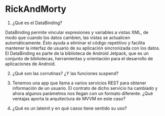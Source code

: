 # RickAndMorty

1. ¿Qué es el DataBinding?  

DataBinding permite vincular expresiones y variables a vistas XML, de modo que cuando los datos cambien, las vistas se actualicen automáticamente. Ésto ayuda a eliminar el código repetitivo y facilita mantener la interfaz de usuario de su aplicación sincronizada con los datos. El DataBinding es parte de la biblioteca de Android Jetpack, que es un conjunto de bibliotecas, herramientas y orientación para el desarrollo de aplicaciones de Android.

2. ¿Qué son las corrutinas? ¿Y las funciones suspend?  



3. Tenemos una app que llama a varios servicios REST para obtener  información de un usuario. El contrato de dicho servicio ha cambiado y ahora  algunos parámetros nos llegan con un formato diferente. ¿Qué ventajas  aporta la arquitectura de MVVM en este caso?  



4. ¿Qué es un lateinit y en qué casos tiene sentido su uso?  
